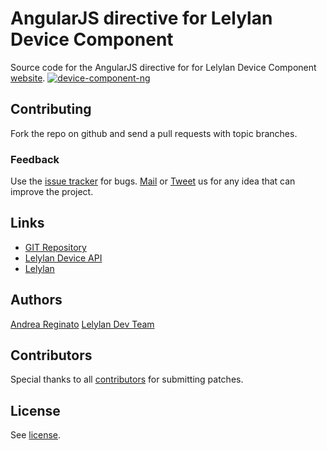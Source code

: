 # AngularJS directive for Lelylan Device Component

Source code for the AngularJS directive for for Lelylan Device Component [website](http://lelylan.github.com/device-component-ng).
[![device-component-ng](http://i.imgur.com/dLN4isF.png)](http://lelylan.github.com/device-component-ng)


## Contributing

Fork the repo on github and send a pull requests with topic branches.


### Feedback

Use the [issue tracker](http://github.com/lelylan/device-component-ng/issues) for bugs.
[Mail](mailto:touch@lelylan.com) or [Tweet](http://twitter.com/lelylan) us for any idea
that can improve the project.

## Links

* [GIT Repository](http://github.com/lelylan/device-component-ng)
* [Lelylan Device API](http://dev.lelylan.com/developers#devices-api)
* [Lelylan](http://lelylan.com)

## Authors

[Andrea Reginato](http://twitter.com/andreareginato)
[Lelylan Dev Team](http://twitter.com/lelylan)

## Contributors

Special thanks to all [contributors](https://github.com/lelylan/device-component-ng/contributors)
for submitting patches.

## License

See [license](https://github.com/lelylan/device-component-ng/blob/master/LICENSE.md).
